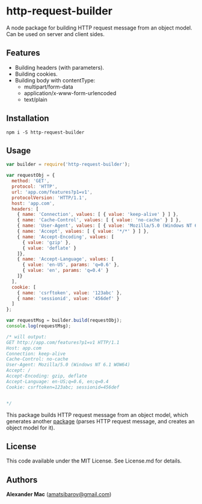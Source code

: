 http-request-builder
====================

A node package for building HTTP request message from an object model. Can be used on server and client sides.


## Features
* Building headers (with parameters).
* Building cookies.
* Building body with contentType:
  * multipart/form-data
  * application/x-www-form-urlencoded
  * text/plain

## Installation

```
npm i -S http-request-builder
```

## Usage

```javascript
var builder = require('http-request-builder');

var requestObj = { 
  method: 'GET',
  protocol: 'HTTP',
  url: 'app.com/features?p1=v1',
  protocolVersion: 'HTTP/1.1',
  host: 'app.com',
  headers: [ 
    { name: 'Connection', values: [ { value: 'keep-alive' } ] },          
    { name: 'Cache-Control', values: [ { value: 'no-cache' } ] },
    { name: 'User-Agent', values: [ { value: 'Mozilla/5.0 (Windows NT 6.1 WOW64)' } ]},
    { name: 'Accept', values: [ { value: '*/*' } ] },
    { name: 'Accept-Encoding', values: [ 
      { value: 'gzip' },
      { value: 'deflate' }
    ]},
    { name: 'Accept-Language', values: [
      { value: 'en-US', params: 'q=0.6' },
      { value: 'en', params: 'q=0.4' } 
    ]}
  ],
  cookie: [
    { name: 'csrftoken', value: '123abc' },
    { name: 'sessionid', value: '456def' }
  ]
};

var requestMsg = builder.build(requestObj);
console.log(requestMsg);

/* will output:
GET http://app.com/features?p1=v1 HTTP/1.1
Host: app.com
Connection: keep-alive   
Cache-Control: no-cache
User-Agent: Mozilla/5.0 (Windows NT 6.1 WOW64)
Accept: /
Accept-Encoding: gzip, deflate
Accept-Language: en-US;q=0.6, en;q=0.4
Cookie: csrftoken=123abc; sessionid=456def


*/
```

This package builds HTTP request message from an object model, which generates another [package](https://github.com/AlexanderMac/http-request-parser) (parses HTTP request message, and creates an object model for it).


## License

This code available under the MIT License.
See License.md for details.  


## Authors

**Alexander Mac** ([amatsibarov@gmail.com](mailto:amatsibarov@gmail.com))
